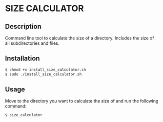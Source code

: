 # SIZE CALCULATOR

## Description

Command line tool to calculate the size of a directory.
Includes the size of all subdirectories and files.

## Installation

```bash
$ chmod +x install_size_calculator.sh
$ sudo ./install_size_calculator.sh
```

## Usage

Move to the directory you want to calculate the size of and run the following command:

```bash
$ size_calculator
```